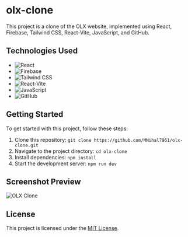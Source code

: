 # olx-clone

This project is a clone of the OLX website, implemented using React, Firebase, Tailwind CSS, React-Vite, JavaScript, and GitHub.

## Technologies Used
- ![React](https://img.shields.io/badge/-React-blue?logo=react&logoColor=white)
- ![Firebase](https://img.shields.io/badge/-Firebase-orange?logo=firebase&logoColor=white)
- ![Tailwind CSS](https://img.shields.io/badge/-Tailwind%20CSS-blueviolet?logo=tailwind-css&logoColor=white)
- ![React-Vite](https://img.shields.io/badge/-React--Vite-9cf?logo=react&logoColor=white)
- ![JavaScript](https://img.shields.io/badge/-JavaScript-yellow?logo=javascript&logoColor=white)
- ![GitHub](https://img.shields.io/badge/-GitHub-black?logo=github&logoColor=white)

## Getting Started
To get started with this project, follow these steps:

1. Clone this repository: `git clone https://github.com/MNihal7961/olx-clone.git`
2. Navigate to the project directory: `cd olx-clone`
3. Install dependencies: `npm install`
4. Start the development server: `npm run dev`

## Screenshot Preview
![OLX Clone](screenshot.png)

## License
This project is licensed under the [MIT License](LICENSE).
